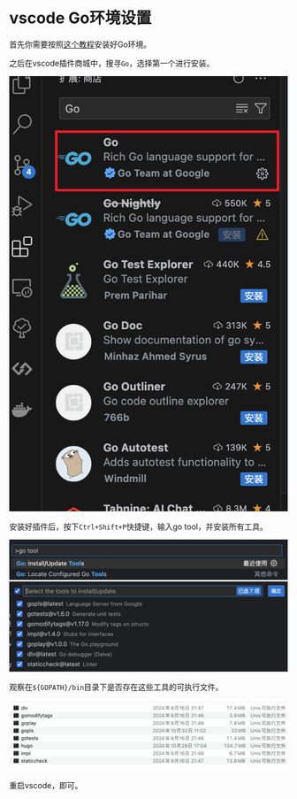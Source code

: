 # vscode Go环境设置


首先你需要按照[这个教程](https://plutolove233.github.io/go-install)安装好Go环境。

之后在vscode插件商城中，搜寻`Go`，选择第一个进行安装。

![](./install.png)

安装好插件后，按下`Ctrl+Shift+P`快捷键，输入go tool，并安装所有工具。

![](./tool.png)
![](./tools2.png)

观察在`${GOPATH}/bin`目录下是否存在这些工具的可执行文件。

![](./ok.png)

重启vscode，即可。
